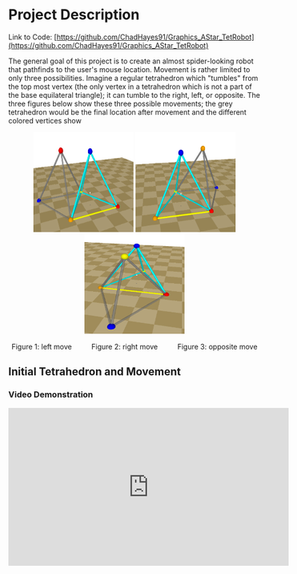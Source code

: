 # Project Description

Link to Code: [https://github.com/ChadHayes91/Graphics_AStar_TetRobot](https://github.com/ChadHayes91/Graphics_AStar_TetRobot)

The general goal of this project is to create an almost spider-looking robot that pathfinds to the user's mouse location. Movement is rather limited to only three possibilities. Imagine a regular tetrahedron which "tumbles" from the top most vertex (the only vertex in a tetrahedron which is not a part of the base equilateral triangle); it can tumble to the right, left, or opposite. The three figures below show these three possible movements; the grey tetrahedron would be the final location after movement and the different colored vertices show 


<p align="center">
  <img width="200" height="200" src="https://github.com/ChadHayes91/Pathfinding_TetRobot/blob/master/Images/Tet_Left.PNG?raw=true">
  <img width="200" height="200" src="https://github.com/ChadHayes91/Pathfinding_TetRobot/blob/master/Images/Tet_Right.PNG?raw=true">
  <img width="200" height="200" src="https://github.com/ChadHayes91/Pathfinding_TetRobot/blob/master/Images/Tet_Oppo.PNG?raw=true">
</p>
<p align = "center">
   Figure 1: left move &nbsp;&nbsp;&nbsp;&nbsp;&nbsp;&nbsp;&nbsp;&nbsp;
   Figure 2: right move &nbsp;&nbsp;&nbsp;&nbsp;&nbsp;&nbsp;&nbsp;&nbsp;
   Figure 3: opposite move
</p>


## Initial Tetrahedron and Movement




### Video Demonstration

<iframe width="560" height="315" src="https://www.youtube.com/embed/RLJW0QGB1VQ" frameborder="0" allow="accelerometer; autoplay; encrypted-media; gyroscope; picture-in-picture" allowfullscreen></iframe>
